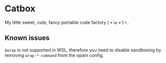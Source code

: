# Catbox

My little sweet, cute, fancy portable code factory ( •̀ ω •́ )✧.

## Known issues

`bwrap` is not supported in WSL, therefore you need to disable sandboxing by
removing `wrap-*-command` from the opam config.
